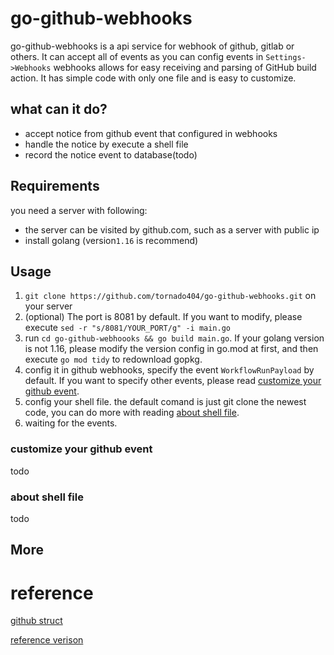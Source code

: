 # go-github-webhooks
go-github-webhooks is a api service for webhook of github, gitlab or others. It can accept all of events as you can config events in `Settings->Webhooks`
webhooks allows for easy receiving and parsing of GitHub build action. It has simple code with only one file and is easy to customize.
## what can it do?
- accept notice from github event that configured in webhooks
- handle the notice by execute a shell file
- record the notice event to database(todo)

## Requirements
you need a server with following:
- the server can be visited by github.com, such as a server with public ip
- install golang (version`1.16` is recommend)

## Usage
1. `git clone https://github.com/tornado404/go-github-webhooks.git` on your server
2. (optional) The port is 8081 by default. If you want to modify, please execute `sed -r "s/8081/YOUR_PORT/g" -i main.go`
3. run `cd go-github-webhoooks && go build main.go`. If your golang version is not 1.16, please modify the version config in go.mod at first, and then execute `go mod tidy` to redownload gopkg. 
4. config it in github webhooks, specify the event `WorkflowRunPayload` by default. If you want to specify other events, please read [customize your github event](#jump1).
5. config your shell file. the default comand is just git clone the newest code, you can do more with reading [about shell file](###jump2).
6. waiting for the events.

### <a id = "jump1">customize your github event</a>
todo

### <a id = "jump2">about shell file</a>
todo

## More

# reference

[github struct](https://pkg.go.dev/github.com/go-playground/webhooks/v6@v6.0.1/github#WorkflowJobPayload)

[reference verison](https://github.com/go-playground/webhooks)
